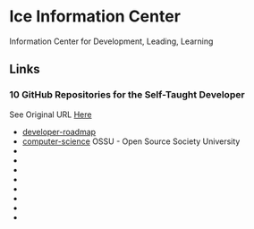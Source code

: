 # Ice Information Center

Information Center for Development, Leading, Learning

## Links

### 10 GitHub Repositories for the Self-Taught Developer

See Original URL [Here](https://betterprogramming.pub/10-github-repositories-for-the-self-taught-developer-c8b69b052ba4)  

- [developer-roadmap](https://github.com/kamranahmedse/developer-roadmap)  
- [computer-science](https://github.com/ossu/computer-science) OSSU - Open Source Society University  
- []()  
- []()  
- []()  
- []()  
- []()  
- []()  
- []()  
- []()  
